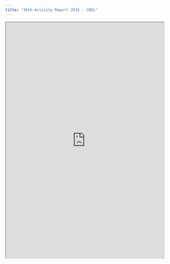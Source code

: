 ```yaml
---
title: "36th Activity Report 2015 - CNIL"
---
```




<iframe height="750" width="100%" src="https://ewelton.github.io/ktest/wiki.html#36th%20Activity%20Report%202015%20-%20CNIL"></iframe>
